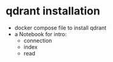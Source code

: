 # qdrant installation

- docker compose file to install qdrant
- a Notebook for intro:
    - connection
    - index
    - read